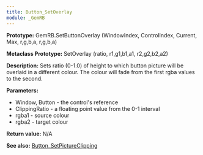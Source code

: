 ```yaml
---
title: Button_SetOverlay
module: _GemRB
---
```


**Prototype:** GemRB.SetButtonOverlay (WindowIndex, ControlIndex, Current, Max, r,g,b,a, r,g,b,a)

**Metaclass Prototype:** SetOverlay (ratio, r1,g1,b1,a1, r2,g2,b2,a2)

**Description:** Sets ratio (0-1.0) of height to which button picture will 
be overlaid in a different colour. The colour will fade from the first rgba 
values to the second.

**Parameters:** 
  * Window, Button - the control's reference
  * ClippingRatio  - a floating point value from the 0-1 interval
  * rgba1          - source colour
  * rgba2          - target colour

**Return value:** N/A

**See also:** [Button_SetPictureClipping](Button_SetPictureClipping.md)
